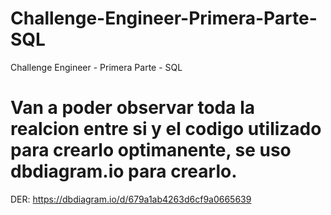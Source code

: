 # Challenge-Engineer-Primera-Parte-SQL
Challenge Engineer - Primera Parte - SQL

# Van a poder observar toda la realcion entre si y el codigo utilizado para crearlo optimanente, se uso dbdiagram.io para crearlo.
DER: https://dbdiagram.io/d/679a1ab4263d6cf9a0665639 

